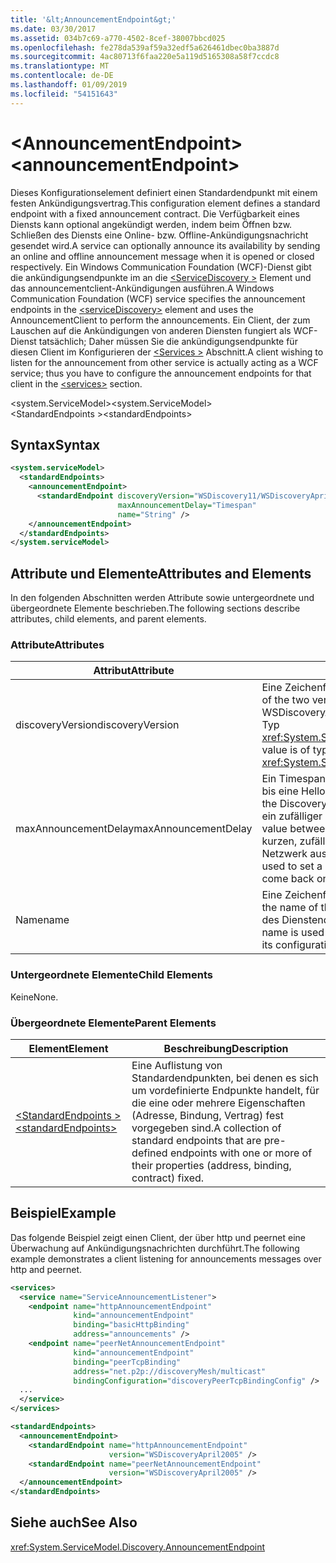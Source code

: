 ```yaml
---
title: '&lt;AnnouncementEndpoint&gt;'
ms.date: 03/30/2017
ms.assetid: 034b7c69-a770-4502-8cef-38007bbcd025
ms.openlocfilehash: fe278da539af59a32edf5a626461dbec0ba3887d
ms.sourcegitcommit: 4ac80713f6faa220e5a119d5165308a58f7ccdc8
ms.translationtype: MT
ms.contentlocale: de-DE
ms.lasthandoff: 01/09/2019
ms.locfileid: "54151643"
---
```

# <a name="ltannouncementendpointgt"></a><span data-ttu-id="3d186-102">&lt;AnnouncementEndpoint&gt;</span><span class="sxs-lookup"><span data-stu-id="3d186-102">&lt;announcementEndpoint&gt;</span></span>
<span data-ttu-id="3d186-103">Dieses Konfigurationselement definiert einen Standardendpunkt mit einem festen Ankündigungsvertrag.</span><span class="sxs-lookup"><span data-stu-id="3d186-103">This configuration element defines a standard endpoint with a fixed announcement contract.</span></span> <span data-ttu-id="3d186-104">Die Verfügbarkeit eines Diensts kann optional angekündigt werden, indem beim Öffnen bzw. Schließen des Diensts eine Online- bzw. Offline-Ankündigungsnachricht gesendet wird.</span><span class="sxs-lookup"><span data-stu-id="3d186-104">A service can optionally announce its availability by sending an online and offline announcement message when it is opened or closed respectively.</span></span> <span data-ttu-id="3d186-105">Ein Windows Communication Foundation (WCF)-Dienst gibt die ankündigungsendpunkte im an die [ \<ServiceDiscovery >](../../../../../docs/framework/configure-apps/file-schema/wcf/servicediscovery.md) Element und das announcementclient-Ankündigungen ausführen.</span><span class="sxs-lookup"><span data-stu-id="3d186-105">A Windows Communication Foundation (WCF) service specifies the announcement endpoints in the [\<serviceDiscovery>](../../../../../docs/framework/configure-apps/file-schema/wcf/servicediscovery.md) element and uses the AnnouncementClient to perform the announcements.</span></span> <span data-ttu-id="3d186-106">Ein Client, der zum Lauschen auf die Ankündigungen von anderen Diensten fungiert als WCF-Dienst tatsächlich; Daher müssen Sie die ankündigungsendpunkte für diesen Client im Konfigurieren der [ \<Services >](../../../../../docs/framework/configure-apps/file-schema/wcf/services.md) Abschnitt.</span><span class="sxs-lookup"><span data-stu-id="3d186-106">A client wishing to listen for the announcement from other service is actually acting as a WCF service; thus you have to configure the announcement endpoints for that client in the [\<services>](../../../../../docs/framework/configure-apps/file-schema/wcf/services.md) section.</span></span>  
  
<span data-ttu-id="3d186-107">\<system.ServiceModel></span><span class="sxs-lookup"><span data-stu-id="3d186-107">\<system.ServiceModel></span></span>  
<span data-ttu-id="3d186-108">\<StandardEndpoints ></span><span class="sxs-lookup"><span data-stu-id="3d186-108">\<standardEndpoints></span></span>  
  
## <a name="syntax"></a><span data-ttu-id="3d186-109">Syntax</span><span class="sxs-lookup"><span data-stu-id="3d186-109">Syntax</span></span>  
  
```xml  
<system.serviceModel>
  <standardEndpoints>
    <announcementEndpoint>
      <standardEndpoint discoveryVersion="WSDiscovery11/WSDiscoveryApril2005"
                        maxAnnouncementDelay="Timespan"
                        name="String" />
    </announcementEndpoint>
  </standardEndpoints>
</system.serviceModel>
```  
  
## <a name="attributes-and-elements"></a><span data-ttu-id="3d186-110">Attribute und Elemente</span><span class="sxs-lookup"><span data-stu-id="3d186-110">Attributes and Elements</span></span>  
 <span data-ttu-id="3d186-111">In den folgenden Abschnitten werden Attribute sowie untergeordnete und übergeordnete Elemente beschrieben.</span><span class="sxs-lookup"><span data-stu-id="3d186-111">The following sections describe attributes, child elements, and parent elements.</span></span>  
  
### <a name="attributes"></a><span data-ttu-id="3d186-112">Attribute</span><span class="sxs-lookup"><span data-stu-id="3d186-112">Attributes</span></span>  
  
|<span data-ttu-id="3d186-113">Attribut</span><span class="sxs-lookup"><span data-stu-id="3d186-113">Attribute</span></span>|<span data-ttu-id="3d186-114">Beschreibung</span><span class="sxs-lookup"><span data-stu-id="3d186-114">Description</span></span>|  
|---------------|-----------------|  
|<span data-ttu-id="3d186-115">discoveryVersion</span><span class="sxs-lookup"><span data-stu-id="3d186-115">discoveryVersion</span></span>|<span data-ttu-id="3d186-116">Eine Zeichenfolge, die eine der zwei Versionen des WS-Suchprotokolls angibt.</span><span class="sxs-lookup"><span data-stu-id="3d186-116">A string that specifies one of the two versions of WS-Discovery protocol.</span></span> <span data-ttu-id="3d186-117">Gültige Werte sind WSDiscovery11 und WSDiscoveryApril2005.</span><span class="sxs-lookup"><span data-stu-id="3d186-117">Valid values are WSDiscovery11 and WSDiscoveryApril2005.</span></span> <span data-ttu-id="3d186-118">Dieser Wert ist vom Typ <xref:System.ServiceModel.Discovery.Configuration.AnnouncementEndpointElement.DiscoveryVersion>.</span><span class="sxs-lookup"><span data-stu-id="3d186-118">This value is of type <xref:System.ServiceModel.Discovery.Configuration.AnnouncementEndpointElement.DiscoveryVersion>.</span></span>|  
|<span data-ttu-id="3d186-119">maxAnnouncementDelay</span><span class="sxs-lookup"><span data-stu-id="3d186-119">maxAnnouncementDelay</span></span>|<span data-ttu-id="3d186-120">Ein Timespan-Wert, der den maximalen Wert für die Verzögerung angibt, den das Suchprotokoll wartet, bis eine Hello-Nachricht gesendet wird.</span><span class="sxs-lookup"><span data-stu-id="3d186-120">A Timespan value that specifies the maximum value for the delay the Discovery protocol will wait before sending a Hello message.</span></span> <span data-ttu-id="3d186-121">Die Wartezeit für diese Nachrichten ist ein zufälliger Zeitwert zwischen 0 und dem Wert dieses Attributs.</span><span class="sxs-lookup"><span data-stu-id="3d186-121">The messages will wait for a random time value between 0 and the value of this attribute before being sent.</span></span> <span data-ttu-id="3d186-122">Dieses Attribut wird zur Angabe einer kurzen, zufällig festgelegten Verzögerung verwendet, um Netzwerküberlastungen zu verhindern, wenn ein Netzwerk ausfällt und alle Dienste zur gleichen Zeit wieder in den Onlinestatus wechseln.</span><span class="sxs-lookup"><span data-stu-id="3d186-122">This attribute is used to set a small, random delay to prevent network storms when a network goes out and all services come back online at the same time.</span></span>|  
|<span data-ttu-id="3d186-123">Name</span><span class="sxs-lookup"><span data-stu-id="3d186-123">name</span></span>|<span data-ttu-id="3d186-124">Eine Zeichenfolge, die den Namen der Konfiguration des Standardendpunkts angibt.</span><span class="sxs-lookup"><span data-stu-id="3d186-124">A String that specifies the name of the configuration of the standard endpoint.</span></span> <span data-ttu-id="3d186-125">Der Name wird im `endpointConfiguration`-Attribut des Dienstendpunkts zum Verknüpfen eines Standardendpunkts mit der Konfiguration verwendet.</span><span class="sxs-lookup"><span data-stu-id="3d186-125">The name is used in the `endpointConfiguration` attribute of the service endpoint to link a standard endpoint to its configuration.</span></span>|  
  
### <a name="child-elements"></a><span data-ttu-id="3d186-126">Untergeordnete Elemente</span><span class="sxs-lookup"><span data-stu-id="3d186-126">Child Elements</span></span>  
 <span data-ttu-id="3d186-127">Keine</span><span class="sxs-lookup"><span data-stu-id="3d186-127">None.</span></span>  
  
### <a name="parent-elements"></a><span data-ttu-id="3d186-128">Übergeordnete Elemente</span><span class="sxs-lookup"><span data-stu-id="3d186-128">Parent Elements</span></span>  
  
|<span data-ttu-id="3d186-129">Element</span><span class="sxs-lookup"><span data-stu-id="3d186-129">Element</span></span>|<span data-ttu-id="3d186-130">Beschreibung</span><span class="sxs-lookup"><span data-stu-id="3d186-130">Description</span></span>|  
|-------------|-----------------|  
|[<span data-ttu-id="3d186-131">\<StandardEndpoints ></span><span class="sxs-lookup"><span data-stu-id="3d186-131">\<standardEndpoints></span></span>](../../../../../docs/framework/configure-apps/file-schema/wcf/standardendpoints.md)|<span data-ttu-id="3d186-132">Eine Auflistung von Standardendpunkten, bei denen es sich um vordefinierte Endpunkte handelt, für die eine oder mehrere Eigenschaften (Adresse, Bindung, Vertrag) fest vorgegeben sind.</span><span class="sxs-lookup"><span data-stu-id="3d186-132">A collection of standard endpoints that are pre-defined endpoints with one or more of their properties (address, binding, contract) fixed.</span></span>|  
  
## <a name="example"></a><span data-ttu-id="3d186-133">Beispiel</span><span class="sxs-lookup"><span data-stu-id="3d186-133">Example</span></span>  
 <span data-ttu-id="3d186-134">Das folgende Beispiel zeigt einen Client, der über http und peernet eine Überwachung auf Ankündigungsnachrichten durchführt.</span><span class="sxs-lookup"><span data-stu-id="3d186-134">The following example demonstrates a client listening for announcements messages over http and peernet.</span></span>  
  
```xml  
<services>
  <service name="ServiceAnnouncementListener">
    <endpoint name="httpAnnouncementEndpoint"
              kind="announcementEndpoint"
              binding="basicHttpBinding"
              address="announcements" />
    <endpoint name="peerNetAnnouncementEndpoint"
              kind="announcementEndpoint"
              binding="peerTcpBinding"
              address="net.p2p://discoveryMesh/multicast"
              bindingConfiguration="discoveryPeerTcpBindingConfig" />
  ...
  </service>
</services>

<standardEndpoints>
  <announcementEndpoint>
    <standardEndpoint name="httpAnnouncementEndpoint"
                      version="WSDiscoveryApril2005" />
    <standardEndpoint name="peerNetAnnouncementEndpoint"
                      version="WSDiscoveryApril2005" />
  </announcementEndpoint>
</standardEndpoints>
```  
  
## <a name="see-also"></a><span data-ttu-id="3d186-135">Siehe auch</span><span class="sxs-lookup"><span data-stu-id="3d186-135">See Also</span></span>  
 <xref:System.ServiceModel.Discovery.AnnouncementEndpoint>
